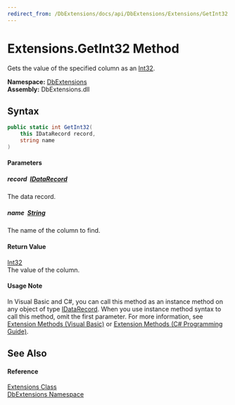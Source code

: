 ```yaml
---
redirect_from: /DbExtensions/docs/api/DbExtensions/Extensions/GetInt32.html
---
```


Extensions.GetInt32 Method
==========================
Gets the value of the specified column as an [Int32][1].
  
**Namespace:** [DbExtensions][2]  
**Assembly:** DbExtensions.dll

Syntax
------

```csharp
public static int GetInt32(
	this IDataRecord record,
	string name
)
```

#### Parameters

##### *record*  [IDataRecord][3]
The data record.

##### *name*  [String][4]
The name of the column to find.

#### Return Value
[Int32][1]  
The value of the column.
#### Usage Note
In Visual Basic and C#, you can call this method as an instance method on any object of type [IDataRecord][3]. When you use instance method syntax to call this method, omit the first parameter. For more information, see [Extension Methods (Visual Basic)][5] or [Extension Methods (C# Programming Guide)][6].

See Also
--------

#### Reference
[Extensions Class][7]  
[DbExtensions Namespace][2]  

[1]: https://learn.microsoft.com/dotnet/api/system.int32
[2]: ../README.md
[3]: https://learn.microsoft.com/dotnet/api/system.data.idatarecord
[4]: https://learn.microsoft.com/dotnet/api/system.string
[5]: https://docs.microsoft.com/dotnet/visual-basic/programming-guide/language-features/procedures/extension-methods
[6]: https://docs.microsoft.com/dotnet/csharp/programming-guide/classes-and-structs/extension-methods
[7]: README.md